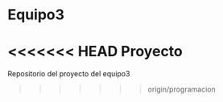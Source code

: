 # Equipo3
<<<<<<< HEAD
Proyecto
=======
Repositorio del proyecto del equipo3
>>>>>>> origin/programacion
